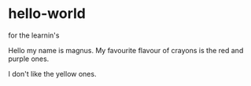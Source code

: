 # hello-world
for the learnin's

Hello my name is magnus. My favourite flavour of crayons is the red and purple ones.

I don't like the yellow ones.
